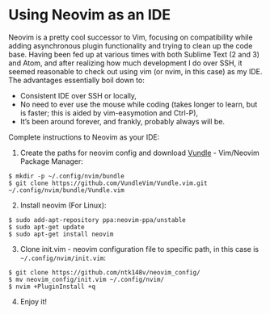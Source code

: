 # Using Neovim as an IDE

Neovim is a pretty cool successor to Vim, focusing on compatibility while adding asynchronous plugin functionality and trying to clean up the code base. Having been fed up at various times with both Sublime Text (2 and 3) and Atom, and after realizing how much development I do over SSH, it seemed reasonable to check out using vim (or nvim, in this case) as my IDE. The advantages essentially boil down to:

  - Consistent IDE over SSH or locally,
  - No need to ever use the mouse while coding (takes longer to learn, but is faster; this is aided by vim-easymotion and Ctrl-P),
  - It’s been around forever, and frankly, probably always will be.

Complete instructions to Neovim as your IDE:

1. Create the paths for neovim config and download [Vundle](https://github.com/VundleVim/Vundle.vim) - Vim/Neovim Package Manager:

  ```
  $ mkdir -p ~/.config/nvim/bundle
  $ git clone https://github.com/VundleVim/Vundle.vim.git ~/.config/nvim/bundle/Vundle.vim
  ```

2. Install neovim (For Linux):
  
  ```
  $ sudo add-apt-repository ppa:neovim-ppa/unstable
  $ sudo apt-get update
  $ sudo apt-get install neovim  
  ```

3. Clone init.vim - neovim configuration file to specific path, in this case is `~/.config/nvim/init.vim`:

  ```
  $ git clone https://github.com/ntk148v/neovim_config/
  $ mv neovim_config/init.vim ~/.config/nvim/
  $ nvim +PluginInstall +q
  ```
4. Enjoy it!
